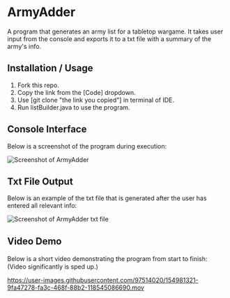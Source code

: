 # ArmyAdder
A program that generates an army list for a tabletop wargame. It takes user input from the console and exports it to a txt file with a summary of the army's info.

## Installation / Usage
1. Fork this repo.
2. Copy the link from the [Code] dropdown.
3. Use [git clone "the link you copied"] in terminal of IDE.
4. Run listBuilder.java to use the program.

## Console Interface
Below is a screenshot of the program during execution:

![Screenshot of ArmyAdder](https://user-images.githubusercontent.com/97514020/154974061-d564738c-fa5c-49ae-9d96-2d40b9d94ded.png)

## Txt File Output
Below is an example of the txt file that is generated after the user has entered all relevant info:

![Screenshot of ArmyAdder txt file](https://user-images.githubusercontent.com/97514020/154974375-7c7aff52-5613-4cdb-99d1-60450754b8f3.png)

## Video Demo
Below is a short video demonstrating the program from start to finish:　(Video significantly is sped up.)

https://user-images.githubusercontent.com/97514020/154981321-9fa47278-fa3c-468f-88b2-118545086690.mov
